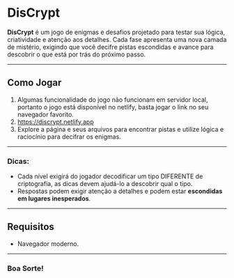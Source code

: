 # DisCrypt

**DisCrypt** é um jogo de enigmas e desafios projetado para testar sua lógica, criatividade e atenção aos detalhes. Cada fase apresenta uma nova camada de mistério, exigindo que você decifre pistas escondidas e avance para descobrir o que está por trás do próximo passo.

---

## Como Jogar

1. Algumas funcionalidade do jogo não funcionam em servidor local, portanto o jogo está disponível no netlify, basta jogar o link no seu navegador favorito.
2. https://discrypt.netlify.app
3. Explore a página e seus arquivos para encontrar pistas e utilize lógica e raciocínio para decifrar os enigmas.

---

### Dicas:
- Cada nível exigirá do jogador decodificar um tipo DIFERENTE de criptografia, as dicas devem ajudá-lo a descobrir qual o tipo.
- Respostas podem exigir atenção a detalhes e podem estar **escondidas em lugares inesperados**.

---

## Requisitos

- Navegador moderno.

---

### Boa Sorte!

